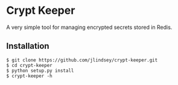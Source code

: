 Crypt Keeper
============

A very simple tool for managing encrypted secrets stored in Redis.

Installation
------------

```
$ git clone https://github.com/jlindsey/crypt-keeper.git
$ cd crypt-keeper
$ python setup.py install
$ crypt-keeper -h
```

